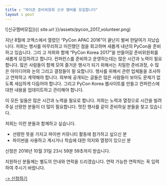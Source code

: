 ```yaml
---
title : "파이콘 준비위원회 신규 멤버를 모집합니다"
layout : post
---
```


![신규멤버모집]({{ site.url }}/assets/pycon_2017_volunteer.png)


지난 8월에 코엑스에서 열렸던 “PyCon APAC 2016”이 끝난지 벌써 한달여가 지났습니다. 저희는 행사를 마무리하고 미진했던 점을 회고하며 새롭게 내년의 PyCon을 준비하고 있습니다. 그리 고 저희와 함께 “PyCon Korea 2017”을 만들어갈 준비위원회를 새롭게 모집하려고 합니다. 컨퍼런스를 준비하고 운영하는데는 많은 시간과 노력이 필요합니다. 많은 사람들이 함께 모여 즐거운 행사가 되기 위해서는 치밀한 준비과정, 수 많은 아이디어와 논의 그리고 결정들이 필 요합니다. 행사를 위해서 관련 업체들을 조사하고 연락하고 계약해야 합니다. 외부에 공개되는 글들은 많은 사람들이 보아도 문제가 없도록 세심하게 다듬어야 합니다. 그리고 PyCon Korea 웹사이트를 만들고 컨퍼런스에 대한 내용을 업데이트하고 관리해야 합니다.

이 모든 일들은 많은 시간과 노력을 필요로 합니다. 저희는 노력과 열정으로 시간을 빌려주실 선량한 분들이 더 많이 필요합니다. 멋진 행사를 같이 준비하실 분들을 찾고 있습니다.


저희는 이런 분들과 함께하고 싶습니다.

* 선량한 뜻을 가지고 파이썬 커뮤니티 활동에 참가하고 싶으신 분
* 파이썬을 사용하고 계시거나 학습에 대한 의지와 열정이 있으신 분

신청은 2016년 10월 31일 23시 59분 59초까지 받습니다.


지원하신 분들께는 별도의 안내와 연락을 드리겠습니다. 연락 가능한 연락처는 꼭 입력하여 주시기 바랍니다.

[-> 신청하기](https://docs.google.com/forms/d/e/1FAIpQLSdpKn3oWy-YLfK81LjKzlysP4DtGk-cBTLYcsX-KX4yXjje-Q/viewform)
